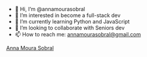 - 👋 Hi, I’m @annamourasobral
- 👀 I’m interested in become a full-stack dev
- 🌱 I’m currently learning Python and JavaScript
- 💞️ I’m looking to collaborate with Seniors dev
- 📫 How to reach me: annamourasobral@gmail.com




<script src="https://platform.linkedin.com/badges/js/profile.js" async defer type="text/javascript"></script>
<div class="badge-base LI-profile-badge" data-locale="pt_BR" data-size="medium" data-theme="dark" data-type="VERTICAL" data-vanity="annamourasobral" data-version="v1"><a class="badge-base__link LI-simple-link" href="https://dk.linkedin.com/in/annamourasobral?trk=profile-badge">Anna Moura Sobral</a></div>
              
<!---
annamourasobral/annamourasobral is a ✨ special ✨ repository because its `README.md` (this file) appears on your GitHub profile.
You can click the Preview link to take a look at your changes.
--->
